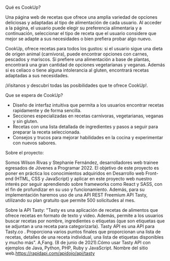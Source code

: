 Qué es CookUp?

Una página web de recetas que ofrece una amplia variedad de opciones deliciosas y adaptadas al tipo de alimentación de cada usuario.
Al acceder a la página, el usuario puede elegir su preferencia alimentaria y a continuación, seleccionar el tipo de receta que el usuario considere que mejor se adapte a sus necesidades o bien prefiera probar algo nuevo.

CookUp, ofrece recetas para todos los gustos: si el usuario sigue una dieta de origen animal (carnívora), puede encontrar opciones con carnes, pescados y mariscos. 
Si prefiere una alimentación a base de plantas, encontrará una gran cantidad de opciones vegetarianas y veganas. Además si es celiaco o tiene alguna intolerancia al gluten, encontrará recetas adaptadas a sus necesidades. 

¡Visitanos y descubrí todas las posibilidades que te ofrece CookUp!. 

Que se espera de CookUp? 

- Diseño de interfaz intuitiva que permita a los usuarios encontrar recetas rapidamente y de forma sencilla. 
- Secciones especializadas en recetas carnívoras, vegetarianas, veganas y sin gluten. 
- Recetas con una lista detallada de ingredientes y pasos a seguir para preparar la receta seleccionada.
- Consejos y trucos para mejorar habilidades en la cocina y experimentar con nuevos sabores. 

Sobre el proyecto:

Somos Wilson Rivas y Stephanie Fernández, desarrolladores web trainee egresados de Jóvenes a Programar 2022. 
El objetivo de este proyecto es poner en práctica los conocimientos adquiridos en Desarrollo web Front-end (HTML, CSS y JavaScript) 
y aplicar en este proyecto web nuestro interés por seguir aprendiendo sobre frameworks como React y SASS, con el fin de profundizar en su uso y funcionamiento. 
Además, para su implementación haremos uso de una API REST Freemium API Tasty, utilizando su plan gratuito que permite 500 solicitudes al mes. 

Sobre la API Tasty:
"Tasty es una aplicación de recetas de alimentos que ofrece recetas en formato de texto y video. Además, permite a los usuarios buscar recetas por nombre, ingredientes o etiquetas (que son etiquetas que se adjuntan a una receta para categorizarla). Tasty API es una API para Tasty.co . Proporciona varios puntos finales que proporcionan una lista de recetas, detalles de una receta individual, una lista de etiquetas disponibles y mucho más".
A,Fang. (8 de junio de 2021).Cómo usar Tasty API con ejemplos de Java, Python, PHP, Ruby y JavaScript. Nombre del sitio web.https://rapidapi.com/apidojo/api/tasty 


